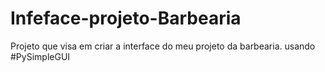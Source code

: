 # Infeface-projeto-Barbearia
Projeto que visa em criar a interface do meu projeto da barbearia. usando #PySimpleGUI
